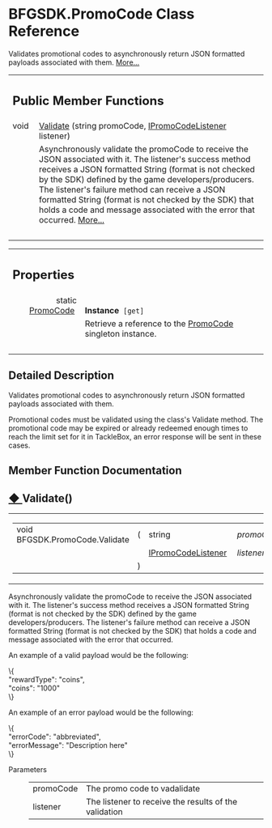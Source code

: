 # BFGSDK.PromoCode Class Reference

<div class="contents"><p>Validates promotional codes to asynchronously return JSON formatted payloads associated with them.    <a href="class_b_f_g_s_d_k_1_1_promo_code.html#details">More...</a></p><table class="memberdecls"><tr class="heading"><td colspan="2"><h2 class="groupheader"><a id="pub-methods" name="pub-methods"></a> Public Member Functions</h2></td></tr><tr class="memitem:a7b6080eace862d6917b7d512dfcbcd65"><td class="memItemLeft" align="right" valign="top">void&#160;</td><td class="memItemRight" valign="bottom"><a class="el" href="class_b_f_g_s_d_k_1_1_promo_code.html#a7b6080eace862d6917b7d512dfcbcd65">Validate</a> (string promoCode, <a class="el" href="interface_b_f_g_s_d_k_1_1_i_promo_code_listener.html">IPromoCodeListener</a> listener)</td></tr><tr class="memdesc:a7b6080eace862d6917b7d512dfcbcd65"><td class="mdescLeft">&#160;</td><td class="mdescRight">Asynchronously validate the promoCode to receive the JSON associated with it. The listener's success method receives a JSON formatted String (format is not checked by the SDK) defined by the game developers/producers. The listener's failure method can receive a JSON formatted String (format is not checked by the SDK) that holds a code and message associated with the error that occurred.  <a href="class_b_f_g_s_d_k_1_1_promo_code.html#a7b6080eace862d6917b7d512dfcbcd65">More...</a><br /></td></tr><tr class="separator:a7b6080eace862d6917b7d512dfcbcd65"><td class="memSeparator" colspan="2">&#160;</td></tr></table><table class="memberdecls"><tr class="heading"><td colspan="2"><h2 class="groupheader"><a id="properties" name="properties"></a> Properties</h2></td></tr><tr class="memitem:a073aa16dd2dd1be17a2e0ce370cad007"><td class="memItemLeft" align="right" valign="top"><a id="a073aa16dd2dd1be17a2e0ce370cad007" name="a073aa16dd2dd1be17a2e0ce370cad007"></a> static <a class="el" href="class_b_f_g_s_d_k_1_1_promo_code.html">PromoCode</a>&#160;</td><td class="memItemRight" valign="bottom"><b>Instance</b><code> [get]</code></td></tr><tr class="memdesc:a073aa16dd2dd1be17a2e0ce370cad007"><td class="mdescLeft">&#160;</td><td class="mdescRight">Retrieve a reference to the <a class="el" href="class_b_f_g_s_d_k_1_1_promo_code.html" title="Validates promotional codes to asynchronously return JSON formatted payloads associated with them.">PromoCode</a> singleton instance. <br /></td></tr><tr class="separator:a073aa16dd2dd1be17a2e0ce370cad007"><td class="memSeparator" colspan="2">&#160;</td></tr></table><a name="details" id="details"></a><h2 class="groupheader">Detailed Description</h2><div class="textblock"><p >Validates promotional codes to asynchronously return JSON formatted payloads associated with them. </p><p >Promotional codes must be validated using the class's Validate method. The promotional code may be expired or already redeemed enough times to reach the limit set for it in TackleBox, an error response will be sent in these cases. </p></div><h2 class="groupheader">Member Function Documentation</h2><a id="a7b6080eace862d6917b7d512dfcbcd65" name="a7b6080eace862d6917b7d512dfcbcd65"></a><h2 class="memtitle"><span class="permalink"><a href="#a7b6080eace862d6917b7d512dfcbcd65">&#9670;&nbsp;</a></span>Validate()</h2><div class="memitem"><div class="memproto"><table class="mlabels"><tr><td class="mlabels-left"><table class="memname"><tr><td class="memname">void BFGSDK.PromoCode.Validate </td><td>(</td><td class="paramtype">string&#160;</td><td class="paramname"><em>promoCode</em>, </td></tr><tr><td class="paramkey"></td><td></td><td class="paramtype"><a class="el" href="interface_b_f_g_s_d_k_1_1_i_promo_code_listener.html">IPromoCodeListener</a>&#160;</td><td class="paramname"><em>listener</em>&#160;</td></tr><tr><td></td><td>)</td><td></td><td></td></tr></table></td><td class="mlabels-right"><span class="mlabels"><span class="mlabel">inline</span></span></td></tr></table></div><div class="memdoc"><p>Asynchronously validate the promoCode to receive the JSON associated with it. The listener's success method receives a JSON formatted String (format is not checked by the SDK) defined by the game developers/producers. The listener's failure method can receive a JSON formatted String (format is not checked by the SDK) that holds a code and message associated with the error that occurred. </p><p >An example of a valid payload would be the following: </p><div class="fragment"><div class="line">\{ </div><div class="line"><span class="stringliteral">&quot;rewardType&quot;</span>: <span class="stringliteral">&quot;coins&quot;</span>, </div><div class="line"><span class="stringliteral">&quot;coins&quot;</span>: <span class="stringliteral">&quot;1000&quot;</span></div><div class="line">\}</div></div><p >An example of an error payload would be the following: </p><div class="fragment"><div class="line">\{ </div><div class="line"><span class="stringliteral">&quot;errorCode&quot;</span>: <span class="stringliteral">&quot;abbreviated&quot;</span>, </div><div class="line"><span class="stringliteral">&quot;errorMessage&quot;</span>: <span class="stringliteral">&quot;Description here&quot;</span></div><div class="line">\}</div></div><dl class="params"><dt>Parameters</dt><dd><table class="params"><tr><td class="paramname">promoCode</td><td>The promo code to vadalidate</td></tr><tr><td class="paramname">listener</td><td>The listener to receive the results of the validation</td></tr></table></dd></dl></div></div></div> 
